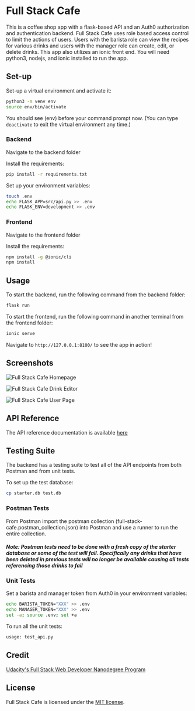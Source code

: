 # Full Stack Cafe

This is a coffee shop app with a flask-based API and an Auth0 authorization and authentication backend. Full Stack Cafe uses role based access control to limit the actions of users. Users with the barista role can view the recipes for various drinks and users with the manager role can create, edit, or delete drinks. This app also utilizes an ionic front end. You will need python3, nodejs, and ionic installed to run the app.

## Set-up

Set-up a virtual environment and activate it:

```bash
python3 -m venv env
source env/bin/activate
```

You should see (env) before your command prompt now. (You can type `deactivate` to exit the virtual environment any time.)

### Backend

Navigate to the backend folder

Install the requirements:

```bash
pip install -r requirements.txt
```

Set up your environment variables:

```bash
touch .env
echo FLASK_APP=src/api.py >> .env
echo FLASK_ENV=development >> .env
```

### Frontend

Navigate to the frontend folder

Install the requirements:

```bash
npm install -g @ionic/cli
npm install
```

## Usage

To start the backend, run the following command from the backend folder:

```bash
flask run
```

To start the frontend, run the following command in another terminal from the frontend folder:

```bash
ionic serve
```

Navigate to `http://127.0.0.1:8100/` to see the app in action!

## Screenshots

![Full Stack Cafe Homepage](https://i.imgur.com/5Pimf3I.png)

![Full Stack Cafe Drink Editor](https://i.imgur.com/KXWqWze.png)

![Full Stack Cafe User Page](https://i.imgur.com/MVPYWgc.png)

## API Reference

The API reference documentation is available [here](https://documenter.getpostman.com/view/10868159/SzfDxQzs?version=latest)

## Testing Suite

The backend has a testing suite to test all of the API endpoints from both Postman and from unit tests.

To set up the test database:

```bash
cp starter.db test.db
```

### Postman Tests

From Postman import the postman collection (full-stack-cafe.postman_collection.json) into Postman and use a runner to run the entire collection.

#### _Note: Postman tests need to be done with a fresh copy of the starter database or some of the test will fail. Specifically any drinks that have been deleted in previous tests will no longer be available causing all tests referencing those drinks to fail_

### Unit Tests

Set a barista and manager token from Auth0 in your environment variables:

```bash
echo BARISTA_TOKEN="XXX" >> .env
echo MANAGER_TOKEN="XXX" >> .env
set -a; source .env; set +a
```

To run all the unit tests:

```bash
usage: test_api.py
```

## Credit

[Udacity's Full Stack Web Developer Nanodegree Program](https://www.udacity.com/course/full-stack-web-developer-nanodegree--nd0044)

## License

Full Stack Cafe is licensed under the [MIT license](https://github.com/danrneal/full-stakc-api/blob/master/LICENSE).
